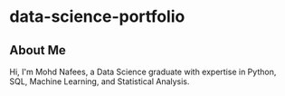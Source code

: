 # data-science-portfolio
## About Me
Hi, I'm Mohd Nafees, a Data Science graduate with expertise in Python, SQL, Machine Learning, and Statistical Analysis.
